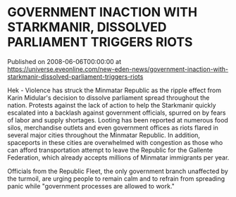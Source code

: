 # GOVERNMENT INACTION WITH STARKMANIR, DISSOLVED PARLIAMENT TRIGGERS RIOTS
Published on 2008-06-06T00:00:00 at https://universe.eveonline.com/new-eden-news/government-inaction-with-starkmanir-dissolved-parliament-triggers-riots

Hek - Violence has struck the Minmatar Republic as the ripple effect from Karin Midular's decision to dissolve parliament spread throughout the nation. Protests against the lack of action to help the Starkmanir quickly escalated into a backlash against government officials, spurred on by fears of labor and supply shortages. Looting has been reported at numerous food silos, merchandise outlets and even government offices as riots flared in several major cities throughout the Minmatar Republic. In addition, spaceports in these cities are overwhelmed with congestion as those who can afford transportation attempt to leave the Republic for the Gallente Federation, which already accepts millions of Minmatar immigrants per year. 

Officials from the Republic Fleet, the only government branch unaffected by the turmoil, are urging people to remain calm and to refrain from spreading panic while "government processes are allowed to work."
